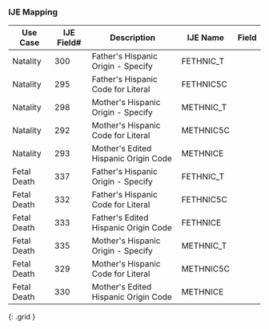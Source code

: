 ### IJE Mapping

| **Use Case** | **IJE Field#** | **Description** | **IJE Name** | **Field** |
| ------------ | -------------- | --------------- | ------------ | --------- |
| Natality | 300 | Father's Hispanic Origin - Specify | FETHNIC_T |  |
| Natality | 295 | Father's Hispanic Code for Literal | FETHNIC5C |  |
| Natality | 298 | Mother's Hispanic Origin - Specify | METHNIC_T |  |
| Natality | 292 | Mother's Hispanic Code for Literal | METHNIC5C |  |
| Natality | 293 | Mother's Edited Hispanic Origin Code | METHNICE |  |
| Fetal Death | 337 | Father's Hispanic Origin - Specify | FETHNIC_T |  |
| Fetal Death | 332 | Father's Hispanic Code for Literal | FETHNIC5C |  |
| Fetal Death | 333 | Father's Edited Hispanic Origin Code | FETHNICE |  |
| Fetal Death | 335 | Mother's Hispanic Origin - Specify | METHNIC_T |  |
| Fetal Death | 329 | Mother's Hispanic Code for Literal | METHNIC5C |  |
| Fetal Death | 330 | Mother's Edited Hispanic Origin Code | METHNICE |  |
{: .grid }
